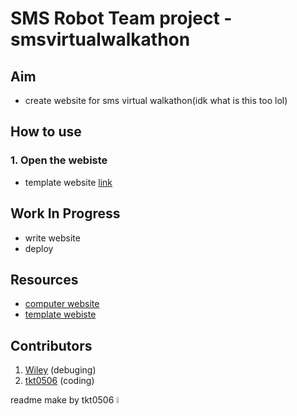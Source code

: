 # SMS Robot Team project - smsvirtualwalkathon #


## Aim ##
- create website for sms virtual walkathon(idk what is this too lol)

## How to use ##
### 1. Open the webiste  ###
- template website [link](https://smsoss.github.io/smsvirtualwalkathon/)


## Work In Progress ##
- write website 
- deploy 


## Resources ##
- [computer website](https://replit.com/@tkt0506/smscomputerclub?v=1)
- [template webiste](https://smsmal.wixsite.com/smsvirtualwalkathon)

## Contributors ##
1. [Wiley](https://github.com/JamieHoSzeYui) (debuging)  
2. [tkt0506](https://github.com/tkt0506) (coding) 


readme make by tkt0506 <img src="https://i.imgur.com/LpuXFdq.jpg" width="5%">
